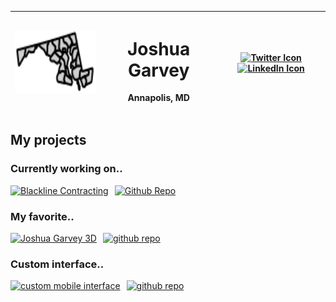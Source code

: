 <div align="center" width="full" height="fit">

| **<img src="/images/md.svg" alt="Profile Image" width="auto" height="100">** | <h1> Joshua Garvey</h1><p>Annapolis, MD</p> | [![Twitter Icon](https://img.shields.io/badge/-Twitter-1DA1F2?style=flat-square&logo=twitter&logoColor=white)](https://twitter.com/joshuagarvey) [![LinkedIn Icon](https://img.shields.io/badge/-LinkedIn-0077B5?style=flat-square&logo=linkedin&logoColor=white)](https://linkedin.com/in/joshuagarvey) |
| ---------------------------------------------------------------------------- | ------------------------------------------- | -------------------------------------------------------------------------------------------------------------------------------------------------------------------------------------------------------------------------------------------------------------------------------------------------------- |

</div>

## My projects

### Currently working on..

<div align="left">
  <div style="display: flex; align-items: left; justify-content: between; text-align: center;">
  <a rel="noopener noreferrer" href="https://blackline.joshuagarvey.com/">
    <img src="https://i.imgur.com/4vIR4RL.png" alt="Blackline Contracting" width="90%" style="margin-right: 10px;"> 
    </a>
    <a rel="noopener noreferrer" href="https://github.com/Jgar514/blacklinecontracting.com/tree/beta">
    <img src="https://i.imgur.com/J6LeoUb.png" alt="Github Repo" width="6%"> 
    </a>
  </div>
</div>

### My favorite..

<div align="left">
  <div style="display: flex; align-items: left; justify-content: between; text-align: center;">
  <a rel="noopener noreferrer" href="https://joshuagarvey.com/" target="_blank">
    <img src="https://i.imgur.com/euEDKsN.png" alt="Joshua Garvey 3D" width="90%" style="margin-right: 10px;"> 
    </a>
    <a rel="noopener noreferrer" href="https://github.com/Jgar514/JoshandEllie#readme" target="_blank">
    <img src="https://i.imgur.com/J6LeoUb.png" alt="github repo" width="6%">
    </a> 
  </div>
</div>

### Custom interface..

<div align="left">
  <div style="display: flex; align-items: left; justify-content: between; text-align: center;">
  <a rel="noopener noreferrer" href="https://ui.joshuagarvey.com/" target="_blank">
    <img src="https://i.imgur.com/TLtDi27.png" alt="custom mobile interface" width="90%" style="margin-right: 10px;"> </a><!-- Adjust the width and margin as needed --> <a rel="noopener noreferrer" href="https://github.com/Jgar514/mobileUI_subdomain_netlify/blob/main/README.md" target="_blank">
    <img src="https://i.imgur.com/J6LeoUb.png" alt="github repo" width="6%"> </a>
  </div>
</div>
